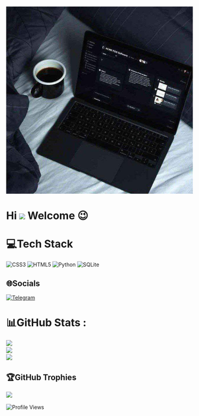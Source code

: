 ![Design and Development](https://github.com/aQa-Mohammad/aQa-Mohammad/blob/main/IMG_20220101_231134_364.jpg)
<h1 align="left">Hi <img src="https://raw.githubusercontent.com/kaueMarques/kaueMarques/master/hi.gif" width="30px"> Welcome 😉 </h1>

# 💻Tech Stack
![CSS3](https://img.shields.io/badge/css3-%231572B6.svg?style=for-the-badge&logo=css3&logoColor=white) ![HTML5](https://img.shields.io/badge/html5-%23E34F26.svg?style=for-the-badge&logo=html5&logoColor=white) ![Python](https://img.shields.io/badge/python-3670A0?style=for-the-badge&logo=python&logoColor=ffdd54) ![SQLite](https://img.shields.io/badge/sqlite-%2307405e.svg?style=for-the-badge&logo=sqlite&logoColor=white)

## 🌐Socials
[![Telegram](https://img.shields.io/badge/-Telegram-blue?style=flat&logo=telegram)](https://t.me/tkcer)

# 📊GitHub Stats :
![](https://github-readme-stats.vercel.app/api?username=aQa-Mohammad&theme=dark&hide_border=true&include_all_commits=true&count_private=true)<br/>
![](https://github-readme-streak-stats.herokuapp.com/?user=aQa-Mohammad&theme=dark&hide_border=true)<br/>
![](https://github-readme-stats.vercel.app/api/top-langs/username=aQa-Mohammad&theme=dark&hide_border=true&include_all_commits=true&count_private=true&layout=compact)

## 🏆GitHub Trophies
![](https://github-profile-trophy.vercel.app/?username=aQa-Mohammad&theme=radical&no-frame=false&no-bg=false&margin-w=4)

![Profile Views](https://komarev.com/ghpvc/?username=aQa-Mohammad&theme=default&color=brightgreen&style=flat-square&label=Profile+Views)
